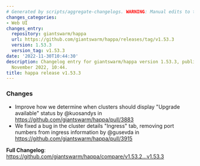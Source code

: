 ```yaml
---
# Generated by scripts/aggregate-changelogs. WARNING: Manual edits to this files will be overwritten.
changes_categories:
- Web UI
changes_entry:
  repository: giantswarm/happa
  url: https://github.com/giantswarm/happa/releases/tag/v1.53.3
  version: 1.53.3
  version_tag: v1.53.3
date: '2022-11-30T10:44:30'
description: Changelog entry for giantswarm/happa version 1.53.3, published on 30
  November 2022, 10:44.
title: happa release v1.53.3
---
```


<!-- Release notes generated using configuration in .github/release.yml at main -->

### Changes
* Improve how we determine when clusters should display "Upgrade available" status by @kuosandys in https://github.com/giantswarm/happa/pull/3883
* We fixed a bug in the cluster details "Ingress" tab, removing port numbers from ingress information by @gusevda in https://github.com/giantswarm/happa/pull/3915

**Full Changelog**: https://github.com/giantswarm/happa/compare/v1.53.2...v1.53.3
